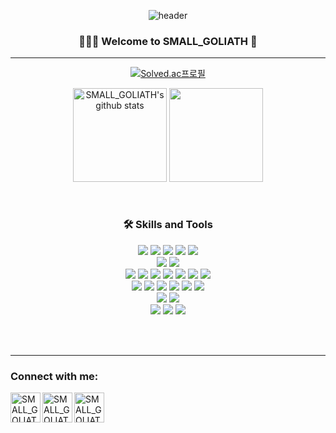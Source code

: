 <div align="center">
  
  ![header](https://capsule-render.vercel.app/api?type=venom&color=gradient&height=250&section=header&text=SMALL_GOLIATH&fontSize=90)
  
  ### 👨🏻‍💻 Welcome to SMALL_GOLIATH 👋 
  ---
  
  [![Solved.ac프로필](http://mazassumnida.wtf/api/v2/generate_badge?boj=doto_ri)](https://solved.ac/doto_ri)
  <div style="display: flex, height:180px">
    <img align="center" style="height:150px" src="https://github-readme-stats-flax-pi-21.vercel.app/api?username=small-goliath&show_icons=true&include_all_commits=true&theme=nord&hide_border=true" alt="SMALL_GOLIATH's github stats" />
    <img align="center" style="height:150px" src="https://github-readme-stats-flax-pi-21.vercel.app/api/top-langs/?username=small-goliath&layout=compact&theme=dracula&hide_border=true" />
  </div>
  
  
  <br />
  <br />
  
  ### 🛠 Skills and Tools
  
  <img src="https://img.shields.io/badge/java-007396?style=for-the-badge&logo=OpenJDK&logoColor=white"/> </t>
  <img src="https://img.shields.io/badge/Spring-6DB33F?style=for-the-badge&logo=Spring&logoColor=white"/>
  <img src="https://img.shields.io/badge/Spring Boot-6DB33F?style=for-the-badge&logo=Springboot&logoColor=white"/>
  <img src="https://img.shields.io/badge/Spring Batch-6DB33F?style=for-the-badge&logo=Spring&logoColor=white"/>
  <img src="https://img.shields.io/badge/Hibernate-59666C?style=for-the-badge&logo=Hibernate&logoColor=white">
  <br />
  <img src="https://img.shields.io/badge/JavaScript-F7DF1E?style=for-the-badge&logo=JavaScript&logoColor=white"/>
  <img src="https://img.shields.io/badge/Python-3776AB?style=for-the-badge&logo=Python&logoColor=white"/>
  <br />
  <img src="https://img.shields.io/badge/AWS-232F3E?style=for-the-badge&logo=amazonwebservices&logoColor=white"/>
  <img src="https://img.shields.io/badge/Apache Kafka-%3333333.svg?style=for-the-badge&logo=Apache Kafka&logoColor=white"/>
  <img src="https://img.shields.io/badge/Elasticsearch-005571?style=for-the-badge&logo=Elasticsearch&logoColor=white"/>
  <img src="https://img.shields.io/badge/Kibana-005571?style=for-the-badge&logo=Kibana&logoColor=white"/>
  <img src="https://img.shields.io/badge/Mysql-4479A1?style=for-the-badge&logo=Mysql&logoColor=white"/>
  <img src="https://img.shields.io/badge/RabbitMQ-FF6600?style=for-the-badge&logo=RabbitMQ&logoColor=white"/>
  <img src="https://img.shields.io/badge/Redis-DC382D?style=for-the-badge&logo=Redis&logoColor=white"/>
  <br />
  <img src="https://img.shields.io/badge/docker-%230db7ed.svg?style=for-the-badge&logo=docker&logoColor=white"/>
  <img src="https://img.shields.io/badge/Jenkins-D24939?style=for-the-badge&logo=Jenkins&logoColor=white"/>
  <img src="https://img.shields.io/badge/ArgoCD-EF7B4D?style=for-the-badge&logo=argo&logoColor=white"/>
  <img src="https://img.shields.io/badge/Git Action-2088FF?style=for-the-badge&logo=githubactions&logoColor=white"/>
  <img src="https://img.shields.io/badge/k8s-326CE5?style=for-the-badge&logo=kubernetes&logoColor=white"/>
  <img src="https://img.shields.io/badge/Linux-FCC624?style=for-the-badge&logo=linux&logoColor=white"/>
  <br />
  <img src="https://img.shields.io/badge/Maven-C71A36?style=for-the-badge&logo=apachemaven&logoColor=white"/>
  <img src="https://img.shields.io/badge/Gradle-02303A?style=for-the-badge&logo=Gradle&logoColor=white"/>
  <br />
  <img src="https://img.shields.io/badge/Jira-0052CC?style=for-the-badge&logo=Jira&logoColor=white"/>
  <img src="https://img.shields.io/badge/Confluence-172B4D?style=for-the-badge&logo=confluence&logoColor=white"/>
  <img src="https://img.shields.io/badge/Git-F05032?style=for-the-badge&logo=git&logoColor=white"/>
  
  <br />
  <br />

</div>

---

### Connect with me:

[<img align="left" alt="SMALL_GOLIATH | tstory" width="48px" src="https://img.icons8.com/color/48/000000/domain.png" />][website]
[<img align="left" alt="SMALL_GOLIATH | LinkedIn" width="48px" src="https://img.icons8.com/color/48/000000/linkedin.png" />][linkedin]
[<img align="left" alt="SMALL_GOLIATH | Instagram" width="48px" src="https://img.icons8.com/color/48/000000/instagram-new--v2.png" />][instagram]

[website]: https://maeng-dev.tistory.com/
[linkedin]: https://www.linkedin.com/in/maeng-inyoung
[instagram]: https://www.instagram.com/doto.ri_/

<br />

